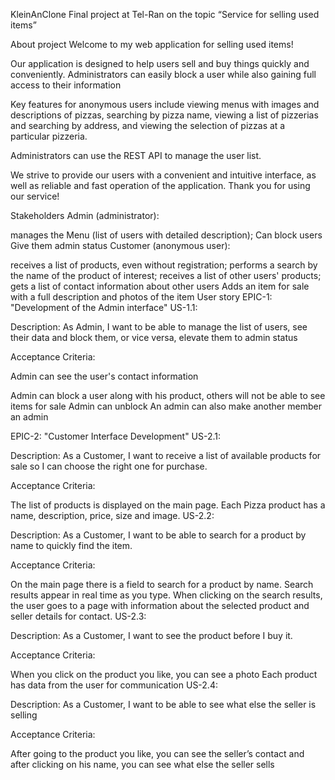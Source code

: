 KleinAnClone
Final project at Tel-Ran on the topic “Service for selling used items”

About project
Welcome to my web application for selling used items!

Our application is designed to help users sell and buy things quickly and conveniently. Administrators can easily block a user while also gaining full access to their information

Key features for anonymous users include viewing menus with images and descriptions of pizzas, searching by pizza name, viewing a list of pizzerias and searching by address, and viewing the selection of pizzas at a particular pizzeria.

Administrators can use the REST API to manage the user list.

We strive to provide our users with a convenient and intuitive interface, as well as reliable and fast operation of the application. Thank you for using our service!

Stakeholders
Admin (administrator):

manages the Menu (list of users with detailed description);
Can block users
Give them admin status
Customer (anonymous user):

receives a list of products, even without registration;
performs a search by the name of the product of interest;
receives a list of other users' products;
gets a list of contact information about other users
Adds an item for sale with a full description and photos of the item
User story
EPIC-1: "Development of the Admin interface"
US-1.1:

Description:
As Admin, I want to be able to manage the list of users, see their data and block them, or vice versa, elevate them to admin status

Acceptance Criteria:

Admin can see the user's contact information

Admin can block a user along with his product, others will not be able to see items for sale
Admin can unblock
An admin can also make another member an admin

EPIC-2: "Customer Interface Development"
US-2.1:

Description:
As a Customer, I want to receive a list of available products for sale so I can choose the right one for purchase.

Acceptance Criteria:

The list of products is displayed on the main page.
Each Pizza product has a name, description, price, size and image.
US-2.2:

Description:
As a Customer, I want to be able to search for a product by name to quickly find the item.

Acceptance Criteria:

On the main page there is a field to search for a product by name.
Search results appear in real time as you type.
When clicking on the search results, the user goes to a page with information about the selected product and seller details for contact.
US-2.3:

Description:
As a Customer, I want to see the product before I buy it.

Acceptance Criteria:

When you click on the product you like, you can see a photo
Each product has data from the user for communication
US-2.4:

Description:
As a Customer, I want to be able to see what else the seller is selling

Acceptance Criteria:

After going to the product you like, you can see the seller’s contact and after clicking on his name, you can see what else the seller sells